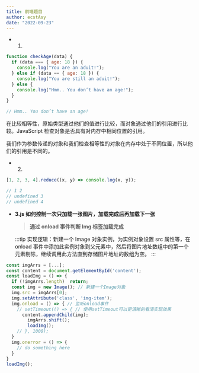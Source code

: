 ```yaml
---
title: 前端题目
author: ecstAsy
date: "2022-09-23"
---
```


- 1.

```js
function checkAge(data) {
  if (data === { age: 18 }) {
    console.log("You are an aduit!");
  } else if (data == { age: 18 }) {
    console.log("You are still an aduit!");
  } else {
    console.log("Hmm.. You don’t have an age!");
  }
}

// Hmm.. You don’t have an age!
```

在比较相等性，原始类型通过他们的值进行比较，而对象通过他们的引用进行比较。JavaScript 检查对象是否具有对内存中相同位置的引用。

我们作为参数传递的对象和我们检查相等性的对象在内存中处于不同位置，所以他们的引用是不同的。

- 2.

```js
[1, 2, 3, 4].reduce((x, y) => console.log(x, y));

// 1 2
// undefined 3
// undefined 4
```

- **3.js 如何控制一次只加载一张图片，加载完成后再加载下一张**

  > **通过 onload 事件判断 Img 标签加载完成**

  :::tip
  实现逻辑：新建一个 Image 对象实例，为实例对象设置 src 属性等，在 onload 事件中添加此实例对象到父元素中，然后将图片地址数组中的第一个元素剔除，继续调用此方法直到存储图片地址的数组为空。
  :::

```js
const imgArrs = [...];
const content = document.getElementById('content');
const loadImg = () => {
  if (!imgArrs.length)  return;
  const img = new Image(); // 新建一个Image对象
  img.src = imgArrs[0];
  img.setAttribute('class', 'img-item');
  img.onload = () => { // 监听onload事件
    // setTimeout(() => { // 使用setTimeout可以更清晰的看清实现效果
      content.appendChild(img);
        imgArrs.shift();
        loadImg();
    // }, 1000);
  }
  img.onerror = () => {
    // do something here
  }
}
loadImg();
```
